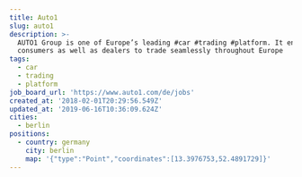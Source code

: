 ```yaml
---
title: Auto1
slug: auto1
description: >-
  AUTO1 Group is one of Europe’s leading #car #trading #platform. It enables
  consumers as well as dealers to trade seamlessly throughout Europe
tags:
  - car
  - trading
  - platform
job_board_url: 'https://www.auto1.com/de/jobs'
created_at: '2018-02-01T20:29:56.549Z'
updated_at: '2019-06-16T10:36:09.624Z'
cities:
  - berlin
positions:
  - country: germany
    city: berlin
    map: '{"type":"Point","coordinates":[13.3976753,52.4891729]}'
---
```


